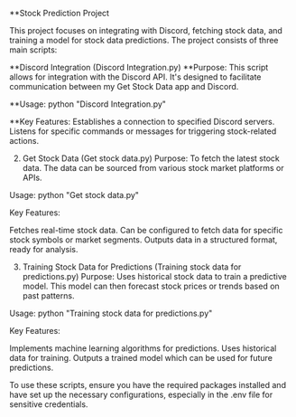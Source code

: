 **Stock Prediction Project

This project focuses on integrating with Discord, fetching stock data, and training a model for stock data predictions. The project consists of three main scripts:

**Discord Integration (Discord Integration.py)
**Purpose:
This script allows for integration with the Discord API. It's designed to facilitate communication between my Get Stock Data app and Discord.

**Usage:
python "Discord Integration.py"

**Key Features:
Establishes a connection to specified Discord servers.
Listens for specific commands or messages for triggering stock-related actions.

2. Get Stock Data (Get stock data.py)
Purpose:
To fetch the latest stock data. The data can be sourced from various stock market platforms or APIs.

Usage:
python "Get stock data.py"

Key Features:

Fetches real-time stock data.
Can be configured to fetch data for specific stock symbols or market segments.
Outputs data in a structured format, ready for analysis.

3. Training Stock Data for Predictions (Training stock data for predictions.py)
Purpose:
Uses historical stock data to train a predictive model. This model can then forecast stock prices or trends based on past patterns.

Usage:
python "Training stock data for predictions.py"

Key Features:

Implements machine learning algorithms for predictions.
Uses historical data for training.
Outputs a trained model which can be used for future predictions.


To use these scripts, ensure you have the required packages installed and have set up the necessary configurations, especially in the .env file for sensitive credentials.
